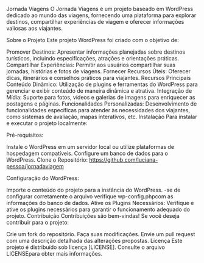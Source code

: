 Jornada Viagens
O Jornada Viagens é um projeto baseado em WordPress dedicado ao mundo das viagens, fornecendo uma plataforma para explorar destinos, compartilhar experiências de viagem e oferecer informações valiosas aos viajantes.

Sobre o Projeto
Este projeto WordPress foi criado com o objetivo de:

Promover Destinos: Apresentar informações planejadas sobre destinos turísticos, incluindo especificações, atrações e orientações práticas.
Compartilhar Experiências: Permitir aos usuários compartilhar suas jornadas, histórias e fotos de viagens.
Fornecer Recursos Úteis: Oferecer dicas, itinerários e conselhos práticos para viajantes.
Recursos Principais
Conteúdo Dinâmico: Utilização de plugins e ferramentas do WordPress para gerenciar e exibir conteúdo de maneira dinâmica e atrativa.
Integração de Mídia: Suporte para fotos, vídeos e galerias de imagens para enriquecer as postagens e páginas.
Funcionalidades Personalizadas: Desenvolvimento de funcionalidades específicas para atender às necessidades dos viajantes, como sistemas de avaliação, mapas interativos, etc.
Instalação
Para instalar e executar o projeto localmente:

Pré-requisitos:

Instale o WordPress em um servidor local ou utilize plataformas de hospedagem compatíveis.
Configure um banco de dados para o WordPress.
Clone o Repositório: https://github.com/luciana-pessoa/jornadaviagem

Configuração do WordPress:

Importe o conteúdo do projeto para a instância do WordPress.
-se de configurar corretamente o arquivo verifique wp-config.phpcom as informações do banco de dados.
Ative os Plugins Necessários:
Verifique e ative os plugins necessários para garantir o funcionamento adequado do projeto.
Contribuição
Contribuições são bem-vindas! Se você deseja contribuir para o projeto:

Crie um fork do repositório.
Faça suas modificações.
Envie um pull request com uma descrição detalhada das alterações propostas.
Licença
Este projeto é distribuído sob licença [LICENSE]. Consulte o arquivo LICENSEpara obter mais informações.
